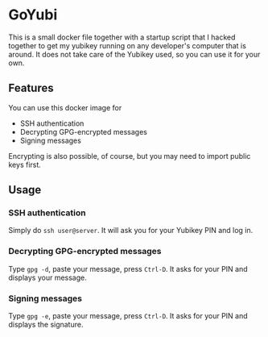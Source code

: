 # GoYubi

This is a small docker file together with a startup script that I 
hacked together to get my yubikey running on any developer's computer 
that is around. It does not take care of the Yubikey used, so you can 
use it for your own.

## Features

You can use this docker image for

* SSH authentication
* Decrypting GPG-encrypted messages
* Signing messages

Encrypting is also possible, of course, but you may need to import 
public keys first.

## Usage

### SSH authentication

Simply do `ssh user@server`. It will ask you for your Yubikey PIN and 
log in.

### Decrypting GPG-encrypted messages

Type `gpg -d`, paste your message, press `Ctrl-D`. It asks for your PIN
and displays your message.

### Signing messages

Type `gpg -e`, paste your message, press `Ctrl-D`. It asks for your PIN 
and displays the signature.
